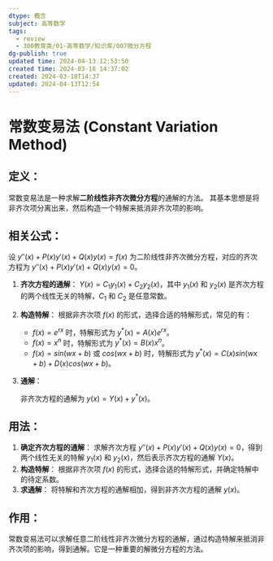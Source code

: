 ```yaml
---
dtype: 概念
subject: 高等数学
tags:
  - review
  - 300教育类/01-高等数学/知识库/007微分方程
dg-publish: true
updated time: 2024-04-13 12:53:50
created time: 2024-03-18 14:37:02
created: 2024-03-18T14:37
updated: 2024-04-13T12:54
---
```


# **常数变易法 (Constant Variation Method)**

## **定义**：

常数变易法是一种求解**二阶线性非齐次微分方程**的通解的方法。
其基本思想是将非齐次项分离出来，然后构造一个特解来抵消非齐次项的影响。

## **相关公式**：

设 $y''(x) + P(x)y'(x) + Q(x)y(x) = f(x)$ 为二阶线性非齐次微分方程，对应的齐次方程为 $y''(x) + P(x)y'(x) + Q(x)y(x) = 0$。
1. **齐次方程的通解**：
   $Y(x) = C_1y_1(x) + C_2y_2(x)$，其中 $y_1(x)$ 和 $y_2(x)$ 是齐次方程的两个线性无关的特解，$C_1$ 和 $C_2$ 是任意常数。
2. **构造特解**：
   根据非齐次项 $f(x)$ 的形式，选择合适的特解形式，常见的有：
   - $f(x) = e^{rx}$ 时，特解形式为 $y^*(x) = A(x)e^{rx}$。
   - $f(x) = x^n$ 时，特解形式为 $y^*(x) = B(x)x^n$。
   - $f(x) = sin(wx+b)$ 或 $cos(wx+b)$ 时，特解形式为 $y^*(x) = C(x)sin(wx+b) + D(x)cos(wx+b)$。
3. **通解**：

   非齐次方程的通解为 $y(x) = Y(x) + y^*(x)$。

## **用法**：
1. **确定齐次方程的通解**：
   求解齐次方程 $y''(x) + P(x)y'(x) + Q(x)y(x) = 0$，得到两个线性无关的特解 $y_1(x)$ 和 $y_2(x)$，然后表示齐次方程的通解 $Y(x)$。
2. **构造特解**：
   根据非齐次项 $f(x)$ 的形式，选择合适的特解形式，并确定特解中的待定系数。
3. **求通解**：
   将特解和齐次方程的通解相加，得到非齐次方程的通解 $y(x)$。

## **作用**：

常数变易法可以求解任意二阶线性非齐次微分方程的通解，通过构造特解来抵消非齐次项的影响，得到通解。它是一种重要的解微分方程的方法。

